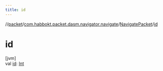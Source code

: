 ```yaml
---
title: id
---
```

//[packet](../../../index.html)/[com.habbokt.packet.dasm.navigator.navigate](../index.html)/[NavigatePacket](index.html)/[id](id.html)



# id



[jvm]\
val [id](id.html): [Int](https://kotlinlang.org/api/latest/jvm/stdlib/kotlin/-int/index.html)




